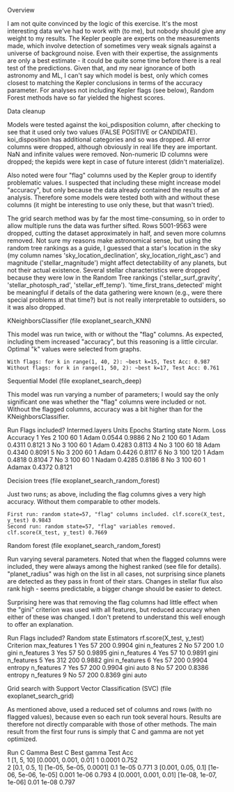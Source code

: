 Overview

I am not quite convinced by the logic of this exercise. It's the most interesting data we've had to work with (to me), but nobody should give any weight to my results. The Kepler people are experts on the measurements made, which involve detection of sometimes very weak signals against a universe of background noise. Even with their expertise, the assignments are only a best estimate - it could be quite some time before there is a real test of the predictions. Given that, and my near ignorance of both astronomy and ML, I can't say which model is best, only which comes closest to matching the Kepler conclusions in terms of the accuracy parameter. For analyses not including Kepler flags (see below), Random Forest methods have so far yielded the highest scores.  


Data cleanup

Models were tested against the koi_pdisposition column, after checking to see that it used only two values (FALSE POSITIVE or CANDIDATE). koi_disposition has additional categories and so was dropped. All error columns were dropped, although obviously in real life they are important. NaN and infinite values were removed. Non-numeric ID columns were dropped; the kepids were kept in case of future interest (didn't materialize).

Also noted were four "flag" columns used by the Kepler group to identify problematic values. I suspected that including these might increase model "accuracy", but only because the data already contained the results of an analysis. Therefore some models were tested both with and without these columns (it might be interesting to use only these, but that wasn't tried).

The grid search method was by far the most time-consuming, so in order to allow multiple runs the data was further sifted. Rows 5001-9563 were dropped, cutting the dataset approximately in half, and seven more columns removed. Not sure my reasons make astronomical sense, but using the random tree rankings as a guide, I guessed that a star's location in the sky (my column names 'sky_location_declination', sky_location_right_asc') and magnitude ('stellar_magnitude') might affect detectability of any planets, but not their actual existence. Several stellar characteristics were dropped because they were low in the Random Tree rankings ('stellar_surf_gravity', 'stellar_photosph_rad', 'stellar_eff_temp'). 'time_first_trans_detected' might be meaningful if details of the data gathering were known (e.g., were there special problems at that time?) but is not really interpretable to outsiders, so it was also dropped.



KNeighborsClassifier (file exoplanet_search_KNN)

This model was run twice, with or without the "flag" columns. As expected, including them increased "accuracy", but this reasoning is a little circular. Optimal "k" values were selected from graphs.

	With flags: for k in range(1, 40, 2): ~best k=15, Test Acc: 0.987
	Without flags: for k in range(1, 50, 2): ~best k=17, Test Acc: 0.761



Sequential Model (file exoplanet_search_deep)

This model was run varying a number of parameters; I would say the only significant one was whether the "flag" columns were included or not. Without the flagged columns, accuracy was a bit higher than for the KNeighborsClassifier.

Run	Flags included?	Intermed.layers	Units	Epochs	Starting state	Norm.	Loss	Accuracy
1	Yes		2		100	60	1		Adam	0.0544	0.9886
2	No		2		100	60	1		Adam	0.4311	0.8121
3	No		3		100	60	1		Adam	0.4283	0.8113
4	No		3		100	60	18		Adam	0.4340	0.8091
5	No		3		200	60	1		Adam	0.4426	0.8117
6	No		3		100	120	1		Adam	0.4818	0.8104
7	No		3		100	60	1		Nadam	0.4285	0.8186
8	No		3		100	60	1		Adamax	0.4372	0.8121



Decision trees (file exoplanet_search_random_forest)

Just two runs; as above, including the flag columns gives a very high accuracy. Without them comparable to other models.

	First run: random state=57, "flag" columns included. clf.score(X_test, y_test) 0.9843
	Second run: random state=57, "flag" variables removed. clf.score(X_test, y_test) 0.7669


Random forest (file exoplanet_search_random_forest)

Run varying several parameters. Noted that when the flagged columns were included, they were always among the highest ranked (see file for details). "planet_radius" was high on the list in all cases, not surprising since planets are detected as they pass in front of their stars. Changes in stellar flux also rank high - seems predictable, a bigger change should be easier to detect.

Surprising here was that removing the flag columns had little effect when the "gini" criterion was used with all features, but reduced accuracy when either of these was changed. I don't pretend to understand this well enough to offer an explanation.

Run	Flags included?	Random state	Estimators	rf.score(X_test, y_test)	Criterion	max_features
1	Yes		57	200		0.9904	gini	n_features
2	No		57	200		1.0	gini	n_features
3	Yes		57	50		0.9895	gini	n_features
4	Yes		57	10		0.9891	gini	n_features
5	Yes		312	200		0.9882	gini	n_features
6	Yes		57	200		0.9904	entropy	n_features
7	Yes		57	200		0.9904	gini	auto
8	No		57	200		0.8386	entropy	n_features
9	No		57	200		0.8369	gini	auto


Grid search with Support Vector Classification (SVC) (file exoplanet_search_grid)

As mentioned above, used a reduced set of columns and rows (with no flagged values), because even so each run took several hours. Results are therefore not directly comparable with those of other methods. The main result from the first four runs is simply that C and gamma are not yet optimized.

Run	C			Gamma	Best C	Best gamma	Test Acc	
1	[1, 5, 10]		[0.0001, 0.001, 0.01]	1	0.0001	0.752		
2	[0.1, 0.5, 1]		[1e-05, 5e-05, 0.0001]	0.1	1e-05	0.771
3	[0.001, 0.05, 0.1]	[1e-06, 5e-06, 1e-05]	0.001	1e-06	0.793
4	[0.0001, 0.001, 0.01]	[1e-08, 1e-07, 1e-06]	0.01	1e-08	0.797




























